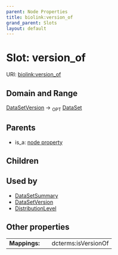 ```yaml
---
parent: Node Properties
title: biolink:version_of
grand_parent: Slots
layout: default
---
```


# Slot: version_of




URI: [biolink:version_of](https://w3id.org/biolink/vocab/version_of)

## Domain and Range

[DataSetVersion](DataSetVersion.md) ->  <sub>OPT</sub> [DataSet](DataSet.md)

## Parents

 *  is_a: [node property](node_property.md)

## Children


## Used by

 * [DataSetSummary](DataSetSummary.md)
 * [DataSetVersion](DataSetVersion.md)
 * [DistributionLevel](DistributionLevel.md)

## Other properties

|  |  |  |
| --- | --- | --- |
| **Mappings:** | | dcterms:isVersionOf |

